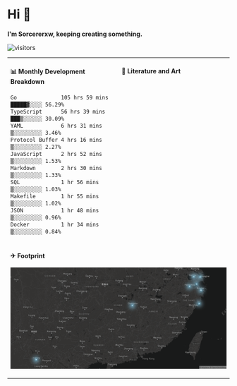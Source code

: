 # Hi 👋

**I'm Sorcererxw, keeping creating something.**

![visitors](https://visitor-badge.glitch.me/badge?page_id=sorcererxw.sorcererx)

<table width="800px">
<tr>
<td valign="top" width="50%">

#### 📊 Monthly Development Breakdown

<!--START_SECTION:waka-->
```text
Go              105 hrs 59 mins █████▓░░░░ 56.29%
TypeScript      56 hrs 39 mins  ███▒░░░░░░ 30.09%
YAML            6 hrs 31 mins   ▒░░░░░░░░░ 3.46%
Protocol Buffer 4 hrs 16 mins   ▒░░░░░░░░░ 2.27%
JavaScript      2 hrs 52 mins   ▒░░░░░░░░░ 1.53%
Markdown        2 hrs 30 mins   ▒░░░░░░░░░ 1.33%
SQL             1 hr 56 mins    ▒░░░░░░░░░ 1.03%
Makefile        1 hr 55 mins    ▒░░░░░░░░░ 1.02%
JSON            1 hr 48 mins    ▒░░░░░░░░░ 0.96%
Docker          1 hr 34 mins    ▒░░░░░░░░░ 0.84%
```
<!--END_SECTION:waka-->

<td valign="top" width="50%">

#### 💃 Literature and Art

<!--START_SECTION:douban-->

<!--END_SECTION:douban-->

</td>
</tr>
<tr>
<td colspan="2">

#### ✈ Footprint

![footprint](./footprint.png)

</td>
</tr>
</table>


